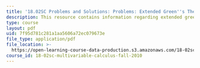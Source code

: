 ```yaml
---
title: '18.02SC Problems and Solutions: Problems: Extended Green''s Theorem'
description: This resource contains information regarding extended green's theorem.
type: course
layout: pdf
uid: 7f95d781c281a1aa5606a72ec079673e
file_type: application/pdf
file_location: >-
  https://open-learning-course-data-production.s3.amazonaws.com/18-02sc-multivariable-calculus-fall-2010/7f95d781c281a1aa5606a72ec079673e_MIT18_02SC_pb_71_comb.pdf
course_id: 18-02sc-multivariable-calculus-fall-2010
---
```

